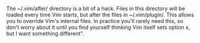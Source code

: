 
The ~/.vim/after/ directory is a bit of a hack. 
Files in this directory will be loaded every time Vim starts, but after the files in ~/.vim/plugin/.
This allows you to override Vim's internal files.
In practice you'll rarely need this, so don't worry about it until you find yourself thinking
Vim itself sets option x, but I want something different".
